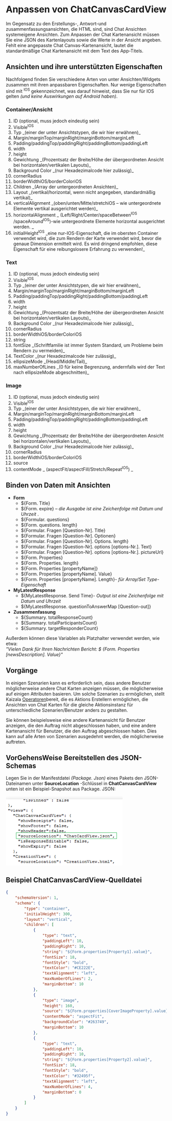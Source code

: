 # <a name="customizing-chatcanvascardview"></a>Anpassen von ChatCanvasCardView

Im Gegensatz zu den Erstellungs-, Antwort-und zusammenfassungsansichten, die HTML sind, sind Chat Ansichten systemeigene Ansichten. Zum Anpassen der Chat Kartenansicht müssen Sie eine JSON des Kartenlayouts sowie die Werte in der Ansicht angeben. Fehlt eine angepasste Chat Canvas-Kartenansicht, lautet die standardmäßige Chat Kartenansicht mit dem Text des App-Titels. 

## <a name="views-and-their-supported-properties"></a>Ansichten und ihre unterstützten Eigenschaften
Nachfolgend finden Sie verschiedene Arten von unter Ansichten/Widgets zusammen mit ihren anpassbaren Eigenschaften. Nur wenige Eigenschaften sind mit <sup>IOS</sup> gekennzeichnet, was darauf hinweist, dass Sie nur für IOS gelten _(und keine Auswirkungen auf Android haben)_.

### <a name="container--view"></a>Container/Ansicht

<ol>
<li>ID (optional, muss jedoch eindeutig sein)</li>
<li>Visible<sup>IOS</sup></li>
<li>Typ _(einer der unter Ansichtstypen, die wir hier erwähnen)_</li>
<li>Margin/marginTop/marginRight/marginBottom/marginLeft</li>
<li>Padding/paddingTop/paddingRight/paddingBottom/paddingLeft</li>
<li>width</li>
<li>height</li>
<li>Gewichtung _(Prozentsatz der Breite/Höhe der übergeordneten Ansicht bei horizontalen/vertikalen Layouts)_</li>
<li>Background Color _(nur Hexadezimalcode hier zulässig)_</li>
<li>cornerRadius</li>
<li>borderWidthiOS/borderColoriOS</li>
<li>Children _(Array der untergeordneten Ansichten)_</li>
<li>Layout _(vertikal/horizontal, wenn nicht angegeben, standardmäßig vertikal)_</li>
<li>verticalAlignment _(oben/unten/Mitte/stretchiOS – wie untergeordnete Elemente vertikal ausgerichtet werden)_</li>
<li>horizontalAlignment _ (Left/Right/Center/spaceBetween<sup>IOS</sup> /spaceAround<sup>IOS</sup>)-wie untergeordnete Elemente horizontal ausgerichtet werden. _</li>
<li>initialHeight<sup>IOS</sup> _eine nur-IOS-Eigenschaft, die im obersten Container verwendet wird, die zum Rendern der Karte verwendet wird, bevor die genaue Dimension ermittelt wird. Es wird dringend empfohlen, diese Eigenschaft für eine reibungslosere Erfahrung zu verwenden!_</li>
</ol>

### <a name="text"></a>Text

<ol>
<li>ID (optional, muss jedoch eindeutig sein)</li>
<li>Visible<sup>IOS</sup></li>
<li>Typ _(einer der unter Ansichtstypen, die wir hier erwähnen)_</li>
<li>Margin/marginTop/marginRight/marginBottom/marginLeft</li>
<li>Padding/paddingTop/paddingRight/paddingBottom/paddingLeft</li>
<li>width</li>
<li>height</li>
<li>Gewichtung _(Prozentsatz der Breite/Höhe der übergeordneten Ansicht bei horizontalen/vertikalen Layouts)_</li>
<li>Background Color _(nur Hexadezimalcode hier zulässig)_</li>
<li>cornerRadius</li>
<li>borderWidthiOS/borderColoriOS</li>
<li>string</li>
<li>fontSize _(Schriftfamilie ist immer System Standard, um Probleme beim Rendern zu vermeiden)_</li>
<li>TextColor _(nur Hexadezimalcode hier zulässig)_</li>
<li>ellipsizeMode _(Head/Middle/Tail)_</li>
<li>maxNumberOfLines _(0 für keine Begrenzung, andernfalls wird der Text nach ellipsizeMode abgeschnitten)_</li>
</ol>


### <a name="image"></a>Image

<ol>
<li>ID (optional, muss jedoch eindeutig sein)</li>
<li>Visible<sup>IOS</sup></li>
<li>Typ _(einer der unter Ansichtstypen, die wir hier erwähnen)_</li>
<li>Margin/marginTop/marginRight/marginBottom/marginLeft</li>
<li>Padding/paddingTop/paddingRight/paddingBottom/paddingLeft</li>
<li>width</li>
<li>height</li>
<li>Gewichtung _(Prozentsatz der Breite/Höhe der übergeordneten Ansicht bei horizontalen/vertikalen Layouts)_</li>
<li>Background Color _(nur Hexadezimalcode hier zulässig)_</li>
<li>cornerRadius</li>
<li>borderWidthiOS/borderColoriOS</li>
<li>source</li>
<li>contentMode _ (aspectFit/aspectFill/Stretch/Repeat<sup>IOS</sup>) _</li>
</ol>



## <a name="binding-data-with-views"></a>Binden von Daten mit Ansichten
* __Form__
  * $\{Form. Title}
  * $\{Form. expire} – _die Ausgabe ist eine Zeichenfolge mit Datum und Uhrzeit_ .
  * $\{Formular. questions}
  * $\{Form. questions. length}
  * $\{Formular. Fragen [Question-Nr]. Title}
  * $\{Formular. Fragen [Question-Nr]. Optionen}
  * $\{Formular. Fragen [Question-Nr]. Options. length}
  * $\{Formular. Fragen [Question-Nr]. options [options-Nr.]. Text}
  * $\{Formular. Fragen [Question-Nr]. options [options-Nr.]. pictureUrl}
  * $\{Form. Properties}
  * $\{Form. Properties. length}
  * $\{Form. Properties [propertyName]}
  * $\{Form. Properties [propertyName]. Value}
  * $\{Form. Properties [propertyName]. Length}- _für Array/Set Type-Eigenschaft_
* __MyLatestResponse__
  * $\{MyLatestResponse. Send Time}- _Output ist eine Zeichenfolge mit Datum und Uhrzeit_
  * $\{MyLatestResponse. questionToAnswerMap [Question-out]}
* __Zusammenfassung__
  * $\{Summary. totalResponseCount}
  * $\{Summary. totalParticipantsCount}
  * $\{Summary. targetResponderCount}

Außerdem können diese Variablen als Platzhalter verwendet werden, wie etwa:  
_"Vielen Dank für Ihren Nachrichten Bericht: $ {Form. Properties [newsDescription]. Value}"_

## <a name="operations"></a>Vorgänge

In einigen Szenarien kann es erforderlich sein, dass andere Benutzer möglicherweise andere Chat Karten anzeigen müssen, die möglicherweise auf einigen Attributen basieren. Um solche Szenarien zu ermöglichen, stellt Kaizala [Operatoren](Operator.md)bereit, die es Aktions Erstellern ermöglichen, die Ansichten von Chat Karten für die gleiche Aktionsinstanz für unterschiedliche Szenarien/Benutzer anders zu gestalten.

Sie können beispielsweise eine andere Kartenansicht für Benutzer anzeigen, die den Auftrag nicht abgeschlossen haben, und eine andere Kartenansicht für Benutzer, die den Auftrag abgeschlossen haben. Dies kann auf alle Arten von Szenarien ausgedehnt werden, die möglicherweise auftreten.

## <a name="how-to-provide-the-json-schema"></a>VorGehensWeise Bereitstellen des JSON-Schemas
Legen Sie in der Manifestdatei _(Package. Json)_ eines Pakets den JSON-Dateinamen unter **SourceLocation** -Schlüssel in **ChatCanvasCardView** unten ist ein Beispiel-Snapshot aus Package. JSON:

![Momentaufnahme von Package. JSON](./chatcardviewjson.png)

## <a name="example-chatcanvascardview-source-file"></a>Beispiel ChatCanvasCardView-Quelldatei
```json
{
    "schemaVersion": 1,
    "schema": {
        "type": "container",
        "initialHeight": 300,
        "layout": "vertical",
        "children": [
            {
                "type": "text",
                "paddingLeft": 10,
                "paddingRight": 10,
                "string": "${Form.properties[Property1].value}",
                "fontSize": 18,
                "fontStyle": "bold",
                "textColor": "#CE222E",
                "textAlignment": "left",
                "maxNumberOfLines": 2,
                "marginBottom": 10
            },
            {
                "type": "image",
                "height": 160,
                "source": "${Form.properties[CoverImageProperty].value}",
                "contentMode": "aspectFit",
                "backgroundColor": "#263749",
                "marginBottom": 10
            },
            {
                "type": "text",
                "paddingLeft": 10,
                "paddingRight": 10,
                "string": "${Form.properties[Property2].value}",
                "fontSize": 18,
                "fontStyle": "bold",
                "textColor": "#32495f",
                "textAlignment": "left",
                "maxNumberOfLines": 4,
                "marginBottom": 0
            }
        ]
    }
}
